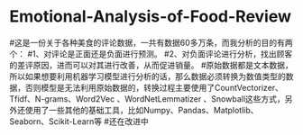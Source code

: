 # Emotional-Analysis-of-Food-Review
#这是一份关于各种美食的评论数据，一共有数据60多万条，而我分析的目的有两个：
#1、对评论是正面还是负面进行预测。
#2、对负面评论进行分析，找出顾客的差评原因，进而可以对其进行改善，从而促进销量。
#原始数据都是文本数据，所以如果想要利用机器学习模型进行分析的话，那么数据必须转换为数值类型的数据，否则模型是无法利用原始数据的，转换过程主要使用了CountVectorizer、Tfidf、N-grams、Word2Vec 、WordNetLemmatizer 、Snowball这些方式，另外还使用了一些其他的基础工具，比如Numpy、Pandas、Matplotlib、Seaborn、Scikit-Learn等
#还在改进中
